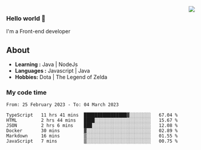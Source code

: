 <img align='right' src="https://github-readme-stats.vercel.app/api?username=jumodada&show_icons=true&theme=vue">

### Hello world 👋

I'm a Front-end developer 
    
## About
-  **Learning :** Java | NodeJs
-  **Languages :** Javascript | Java
-  **Hobbies:** Dota | The Legend of Zelda

### My code time

<!--START_SECTION:waka-->

```text
From: 25 February 2023 - To: 04 March 2023

TypeScript   11 hrs 41 mins  ████████████████▓░░░░░░░░   67.04 %
HTML         2 hrs 44 mins   ████░░░░░░░░░░░░░░░░░░░░░   15.67 %
JSON         2 hrs 6 mins    ███░░░░░░░░░░░░░░░░░░░░░░   12.08 %
Docker       30 mins         ▓░░░░░░░░░░░░░░░░░░░░░░░░   02.89 %
Markdown     16 mins         ▒░░░░░░░░░░░░░░░░░░░░░░░░   01.55 %
JavaScript   7 mins          ▒░░░░░░░░░░░░░░░░░░░░░░░░   00.75 %
```

<!--END_SECTION:waka-->
